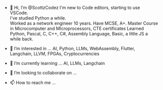 - 👋 Hi, I’m @ScottzCodez
        I'm new to Code editors, starting to use VSCode.  
        I've studied Python a while.  
        Worked as a network engineer 10 years.
        Have MCSE, A+. Master Course in Microcomputer and MIcroprocessors, CTE certificates
        Learned Python, Pascal, C, C++, C#, Assembly Language, Basic, a little JS a while back.
- 👀 I’m interested in ... 
        AI, Python, LLMs, WebAssembly, Flutter, Langchain, LLVM, FPGAs, Cryptocurrencies
- 🌱 I’m currently learning ... 
        AI, LLMs, Langchain


- 💞️ I’m looking to collaborate on ...
- 📫 How to reach me ...

<!---
ScottzCodez/ScottzCodez is a ✨ special ✨ repository because its `README.md` (this file) appears on your GitHub profile.
You can click the Preview link to take a look at your changes.
--->
